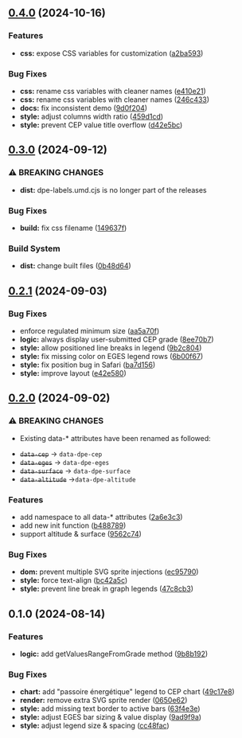 

## [0.4.0](https://github.com/twekz/dpe-labels/compare/0.3.0...0.4.0) (2024-10-16)


### Features

* **css:** expose CSS variables for customization ([a2ba593](https://github.com/twekz/dpe-labels/commit/a2ba5939c99c20547293dc2f28e23d6f8ca3fa48))


### Bug Fixes

* **css:** rename css variables with cleaner names ([e410e21](https://github.com/twekz/dpe-labels/commit/e410e21275ec66cf6965d0709ed05a949c65cfde))
* **css:** rename css variables with cleaner names ([246c433](https://github.com/twekz/dpe-labels/commit/246c433098ea6475c6bdd8f0017a94225cce2a94))
* **docs:** fix inconsistent demo ([9d0f204](https://github.com/twekz/dpe-labels/commit/9d0f2041e86e54c5215d3dbc8bca2f05388b8ae1))
* **style:** adjust columns width ratio ([459d1cd](https://github.com/twekz/dpe-labels/commit/459d1cd68ec0b9f672a01364052c6be4b5919c01))
* **style:** prevent CEP value title overflow ([d42e5bc](https://github.com/twekz/dpe-labels/commit/d42e5bc505e26622e34b27180c90b87fa8578a11))

## [0.3.0](https://github.com/twekz/dpe-labels/compare/0.2.1...0.3.0) (2024-09-12)


### ⚠ BREAKING CHANGES

* **dist:** dpe-labels.umd.cjs is no longer part of the releases

### Bug Fixes

* **build:** fix css filename ([149637f](https://github.com/twekz/dpe-labels/commit/149637f548b4fe81da6bd00ab2f3a41660af64f9))


### Build System

* **dist:** change built files ([0b48d64](https://github.com/twekz/dpe-labels/commit/0b48d64af19e9750f91609a2a1db4555145f7538))

## [0.2.1](https://github.com/twekz/dpe-labels/compare/0.2.0...0.2.1) (2024-09-03)


### Bug Fixes

* enforce regulated minimum size ([aa5a70f](https://github.com/twekz/dpe-labels/commit/aa5a70fefb8ecad4f44eb1714b9b2eb1b290f422))
* **logic:** always display user-submitted CEP grade ([8ee70b7](https://github.com/twekz/dpe-labels/commit/8ee70b7663ad9c20e4bfd459745b76749a71fe27))
* **style:** allow positioned line breaks in legend ([9b2c804](https://github.com/twekz/dpe-labels/commit/9b2c804a968c83968842790def1a0b96955385c1))
* **style:** fix missing color on EGES legend rows ([6b00f67](https://github.com/twekz/dpe-labels/commit/6b00f675f98cb3380edead9b635f13186f61b6b9))
* **style:** fix position bug in Safari ([ba7d156](https://github.com/twekz/dpe-labels/commit/ba7d156924bfe9f628facbcc6c05260e0ed0ce42))
* **style:** improve layout ([e42e580](https://github.com/twekz/dpe-labels/commit/e42e5808e4ed554758e9bed6c810ac944dbd18ed))

## [0.2.0](https://github.com/twekz/dpe-labels/compare/0.1.0...0.2.0) (2024-09-02)


### ⚠ BREAKING CHANGES

* Existing data-* attributes have been renamed as followed:
- ~~`data-cep`~~ → `data-dpe-cep`
- ~~`data-eges`~~ → `data-dpe-eges`
- ~~`data-surface`~~ → `data-dpe-surface`
- ~~`data-altitude`~~ →`data-dpe-altitude`

### Features

* add namespace to all data-* attributes ([2a6e3c3](https://github.com/twekz/dpe-labels/commit/2a6e3c3f61f426a5c5443fc7f4821b280eee6949))
* add new init function ([b488789](https://github.com/twekz/dpe-labels/commit/b4887898170062d9755d3caa9aa89999541e0504))
* support altitude & surface ([9562c74](https://github.com/twekz/dpe-labels/commit/9562c74362e23b4529d2e2528a46bef6fe27b5ef))


### Bug Fixes

* **dom:** prevent multiple SVG sprite injections ([ec95790](https://github.com/twekz/dpe-labels/commit/ec957905ae8b9660146ec64cb67f49eb76c5fdc6))
* **style:** force text-align ([bc42a5c](https://github.com/twekz/dpe-labels/commit/bc42a5c86a04b9e5f82fb4a64aad11c7b8b86e98))
* **style:** prevent line break in graph legends ([47c8cb3](https://github.com/twekz/dpe-labels/commit/47c8cb388db5c08356ba108ebf61022826399443))

## 0.1.0 (2024-08-14)


### Features

* **logic:** add getValuesRangeFromGrade method ([9b8b192](https://github.com/twekz/dpe-labels/commit/9b8b192e3a9d9992758ac064a9d70cb0744628e9))


### Bug Fixes

* **chart:** add "passoire énergétique" legend to CEP chart ([49c17e8](https://github.com/twekz/dpe-labels/commit/49c17e8ec288c0f0f40250eddeb4b2d307261a75))
* **render:** remove extra SVG sprite render ([0650e62](https://github.com/twekz/dpe-labels/commit/0650e62be13d285f1874f7dfd499ab007daeab88))
* **style:** add missing text border to active bars ([63f4e3e](https://github.com/twekz/dpe-labels/commit/63f4e3e087b6211ef84f110caba591ac20acc839))
* **style:** adjust EGES bar sizing & value display ([9ad9f9a](https://github.com/twekz/dpe-labels/commit/9ad9f9ab93947389dc50ab8174b1656b2b552c7a))
* **style:** adjust legend size & spacing ([cc48fac](https://github.com/twekz/dpe-labels/commit/cc48fac37b1c62e0187baf7d17444655d7bda497))
